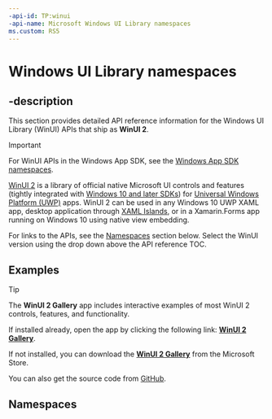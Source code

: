 ```yaml
---
-api-id: TP:winui
-api-name: Microsoft Windows UI Library namespaces
ms.custom: RS5
---
```


# Windows UI Library namespaces

## -description

This section provides detailed API reference information for the Windows UI Library (WinUI) APIs that ship as **WinUI 2**.

>[!IMPORTANT]
> For WinUI APIs in the Windows App SDK, see the [Windows App SDK namespaces](/windows/windows-app-sdk/api/winrt/).

[WinUI 2](/windows/apps/winui/winui2/) is a library of official native Microsoft UI controls and features (tightly integrated with [Windows 10 and later SDKs](https://developer.microsoft.com/windows/downloads/windows-10-sdk/)) for [Universal Windows Platform (UWP)](/windows/uwp/) apps. WinUI 2 can be used in any Windows 10 UWP XAML app, desktop application through [XAML Islands](/windows/apps/desktop/modernize/xaml-islands), or in a Xamarin.Forms app running on Windows 10 using native view embedding.

For links to the APIs, see the [Namespaces](#namespaces) section below. Select the WinUI version using the drop down above the API reference TOC.

## Examples

> [!TIP]
> The **WinUI 2 Gallery** app includes interactive examples of most WinUI 2 controls, features, and functionality.
>
> If installed already, open the app by clicking the following link: [**WinUI 2 Gallery**](winui2gallery:).
>
> If not installed, you can download the [**WinUI 2 Gallery**](https://www.microsoft.com/store/productId/9MSVH128X2ZT) from the Microsoft Store.
>
> You can also get the source code from [GitHub](https://github.com/Microsoft/WinUI-Gallery/tree/winui2).

## Namespaces
